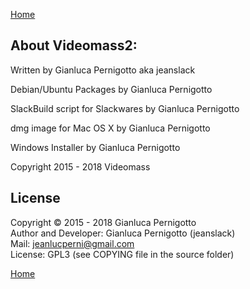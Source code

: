 [Home](index.md)

## About Videomass2:
    
Written by Gianluca Pernigotto aka jeanslack   
    
Debian/Ubuntu Packages by Gianluca Pernigotto   
    
SlackBuild script for Slackwares by Gianluca Pernigotto   
    
dmg image for Mac OS X by Gianluca Pernigotto   
    
Windows Installer by Gianluca Pernigotto   
    
Copyright 2015 - 2018 Videomass   

## License

Copyright © 2015 - 2018 Gianluca Pernigotto   
Author and Developer: Gianluca Pernigotto (jeanslack)  
Mail: <jeanlucperni@gmail.com>   
License: GPL3 (see COPYING file in the source folder)

[Home](index.md)
